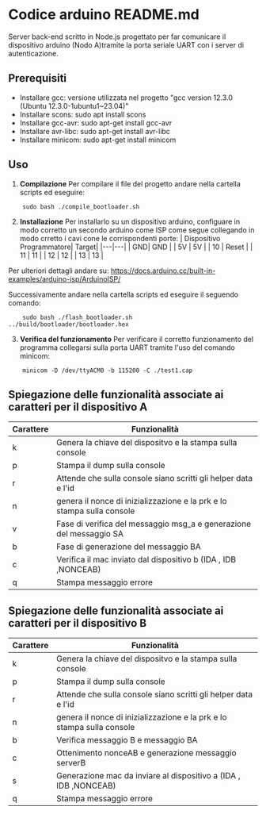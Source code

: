 # Codice arduino README.md 

Server back-end scritto in Node.js progettato per far comunicare il dispositivo arduino (Nodo A)tramite la porta seriale UART con i server di autenticazione.

## Prerequisiti

- Installare gcc: versione utilizzata nel progetto "gcc version 12.3.0 (Ubuntu 12.3.0-1ubuntu1~23.04)"
- Installare scons: sudo apt install scons
- Installare gcc-avr: sudo apt-get install gcc-avr
- Installare avr-libc: sudo apt-get install avr-libc
- Installare minicom: sudo apt-get install minicom

## Uso
1. **Compilazione**
Per compilare il file del progetto andare nella cartella scripts ed eseguire:
```shell
    sudo bash ./compile_bootloader.sh
```
2. **Installazione**
Per installarlo su un dispositivo arduino, configuare in modo corretto un secondo arduino come ISP come segue collegando in modo crretto i cavi cone le corrispondenti porte:
| Dispositivo Programmatore| Target|
|---|---| 
| GND| GND |
| 5V | 5V |
| 10 | Reset |
| 11 | 11 |
| 12 | 12 |
| 13 | 13 |

Per ulteriori dettagli andare su: https://docs.arduino.cc/built-in-examples/arduino-isp/ArduinoISP/ 

Successivamente andare nella cartella scripts ed eseguire il seguendo comando:
```shell
    sudo bash ./flash_bootloader.sh  ../build/bootloader/bootloader.hex
```
3. **Verifica del funzionamento**
Per verificare il corretto funzionamento del programma collegarsi sulla porta UART tramite l'uso del comando minicom:
```shell
    minicom -D /dev/ttyACM0 -b 115200 -C ./test1.cap
```

## Spiegazione delle funzionalità associate ai caratteri per il dispositivo A
| Carattere| Funzionalità|
|---|---| 
| k | Genera la chiave del dispositvo e la stampa sulla console |
| p | Stampa il dump sulla console|
| r | Attende che sulla console siano scritti gli helper data e l'id |
| n | genera il nonce di inizializzazione e la prk e lo stampa sulla console |
| v | Fase di verifica del messaggio msg_a e generazione del messaggio SA |
| b| Fase di generazione del messaggio BA |
| c| Verifica il mac inviato dal dispositivo b (IDA , IDB ,NONCEAB) |
| q | Stampa messaggio errore |

## Spiegazione delle funzionalità associate ai caratteri per il dispositivo B
| Carattere| Funzionalità|
|---|---| 
| k | Genera la chiave del dispositvo e la stampa sulla console |
| p | Stampa il dump sulla console|
| r | Attende che sulla console siano scritti gli helper data e l'id |
| n | genera il nonce di inizializzazione e la prk e lo stampa sulla console |
| b| Verifica messaggio B e messaggio BA |
| c| Ottenimento nonceAB e generazione messaggio serverB |
| s | Generazione mac da inviare al dispositivo a (IDA , IDB ,NONCEAB)
| q | Stampa messaggio errore |
